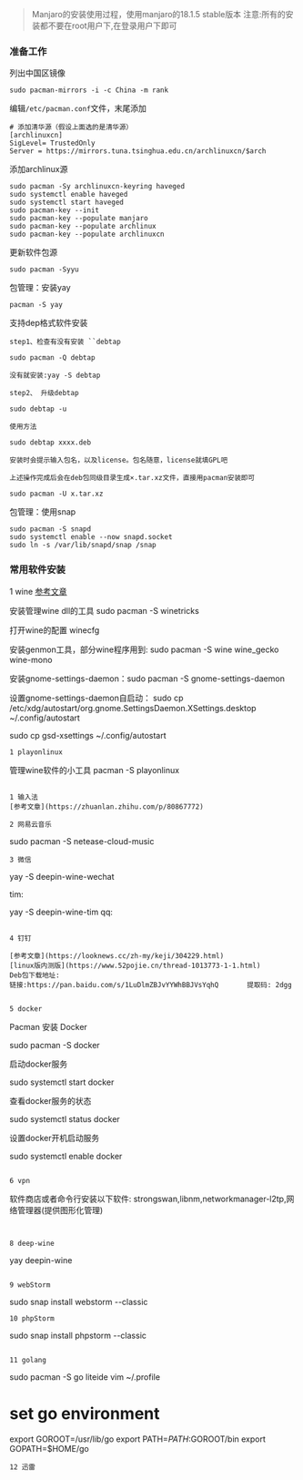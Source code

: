  
>Manjaro的安装使用过程，使用manjaro的18.1.5 stable版本
>注意:所有的安装都不要在root用户下,在登录用户下即可

### 准备工作
列出中国区镜像
```
sudo pacman-mirrors -i -c China -m rank
```

编辑`/etc/pacman.conf`文件，末尾添加
```
# 添加清华源（假设上面选的是清华源）
[archlinuxcn]
SigLevel= TrustedOnly
Server = https://mirrors.tuna.tsinghua.edu.cn/archlinuxcn/$arch
```
添加archlinux源
```
sudo pacman -Sy archlinuxcn-keyring haveged
sudo systemctl enable haveged
sudo systemctl start haveged
sudo pacman-key --init
sudo pacman-key --populate manjaro
sudo pacman-key --populate archlinux
sudo pacman-key --populate archlinuxcn
```
更新软件包源
```
sudo pacman -Syyu
```
包管理：安装yay
```
pacman -S yay
```

支持dep格式软件安装
```
step1、检查有没有安装 ``debtap

sudo pacman -Q debtap

没有就安装:yay -S debtap

step2、 升级debtap

sudo debtap -u

使用方法

sudo debtap xxxx.deb

安装时会提示输入包名，以及license。包名随意，license就填GPL吧

上述操作完成后会在deb包同级目录生成×.tar.xz文件，直接用pacman安装即可

sudo pacman -U x.tar.xz 
```

包管理：使用snap

```
sudo pacman -S snapd
sudo systemctl enable --now snapd.socket
sudo ln -s /var/lib/snapd/snap /snap
```

### 常用软件安装

1 wine
[参考文章](https://blog.csdn.net/zbgjhy88/article/details/85110956)

安装管理wine dll的工具
sudo pacman -S winetricks

打开wine的配置
winecfg

安装genmon工具，部分wine程序用到:
sudo pacman -S wine wine_gecko wine-mono

安装gnome-settings-daemon：sudo pacman -S gnome-settings-daemon

设置gnome-settings-daemon自启动：
sudo  cp  /etc/xdg/autostart/org.gnome.SettingsDaemon.XSettings.desktop   ~/.config/autostart

sudo cp gsd-xsettings  ~/.config/autostart

```
1 playonlinux

```
管理wine软件的小工具
pacman -S playonlinux
```

1 输入法
[参考文章](https://zhuanlan.zhihu.com/p/80867772)

2 网易云音乐
```
sudo pacman -S netease-cloud-music
```
3 微信
```
yay -S deepin-wine-wechat

tim:

yay -S deepin-wine-tim
qq:


```

4 钉钉

[参考文章](https://looknews.cc/zh-my/keji/304229.html)
[linux版内测版](https://www.52pojie.cn/thread-1013773-1-1.html)
Deb包下载地址:
链接:https://pan.baidu.com/s/1LuDlmZBJvYYWhBBJVsYqhQ       提取码: 2dgg


5 docker
```
 Pacman 安装 Docker

sudo pacman -S docker

 启动docker服务

sudo systemctl start docker 

 查看docker服务的状态

sudo systemctl status docker

 设置docker开机启动服务

sudo systemctl enable docker
```

6 vpn
```
软件商店或者命令行安装以下软件:
strongswan,libnm,networkmanager-l2tp,网络管理器(提供图形化管理)
```


8 deep-wine

```
yay deepin-wine
```

9 webStorm

```
sudo snap install webstorm --classic
```
10 phpStorm

```
sudo snap install phpstorm --classic
```

11 golang
```
sudo pacman -S go liteide
vim ~/.profile
# set go environment
export GOROOT=/usr/lib/go
export PATH=$PATH:$GOROOT/bin
export GOPATH=$HOME/go
```
12 迅雷